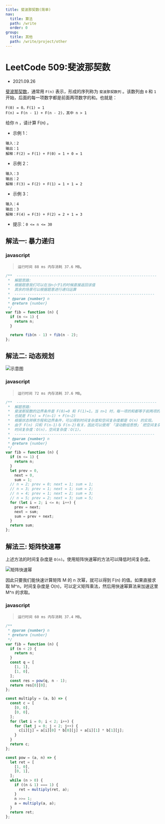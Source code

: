 ```yaml
---
title: 斐波那契数(简单)
nav:
  title: 算法
  path: /write
  order: 0
group:
  title: 其他
  path: /write/project/other
---
```


# LeetCode 509:斐波那契数

- 2021.09.26

[斐波那契数](https://leetcode-cn.com/problems/fibonacci-number/)，通常用 `F(n)` 表示，形成的序列称为 `斐波那契数列` 。该数列由 `0` 和 `1` 开始，后面的每一项数字都是前面两项数字的和。也就是：

```desc
F(0) = 0，F(1) = 1
F(n) = F(n - 1) + F(n - 2)，其中 n > 1
```

给你 n ，请计算 F(n) 。

- 示例 1：

```
输入：2
输出：1
解释：F(2) = F(1) + F(0) = 1 + 0 = 1
```

- 示例 2：

```
输入：3
输出：2
解释：F(3) = F(2) + F(1) = 1 + 1 = 2
```

- 示例 3：

```
输入：4
输出：3
解释：F(4) = F(3) + F(2) = 2 + 1 = 3
```

- 提示：`0 <= n <= 30`

## 解法一: 暴力递归

### javascript

> `运行时间 88 ms 内存消耗 37.6 MB`。

```js
/**  ----------------------------------------------------------------
 *  解题思路:
 *  根据题意我们可以在当n小于1的时候直接返回该值
 *  其余的场景可以根据题意进行递归运算
 *  ----------------------------------------------------------------
 * @param {number} n
 * @return {number}
 */
var fib = function (n) {
  if (n <= 1) {
    return n;
  }

  return fib(n - 1) + fib(n - 2);
};
```

## 解法二: 动态规划

![示意图](https://assets.leetcode-cn.com/solution-static/509/509_fig1.gif)

### javascript

> `运行时间 72 ms 内存消耗 37.6 MB`。

```js
/**  ----------------------------------------------------------------
 *  解题思路:
 *  斐波那契数的边界条件是 F(0)=0 和 F(1)=1。当 n>1 时，每一项的和都等于前两项的和。
 *  也就是 F(n) = F(n−1) + F(n−2)
 *  根据状态转移方程和边界条件，可以得到时间复杂度和空间复杂度都是 O(n) 的实现。
 *  由于 F(n) 只和 F(n-1)与 F(n-2)有关，因此可以使用`「滚动数组思想」`把空间复杂度优化成 O(1)。
 *  时间复杂度：O(n)，空间复杂度：O(1)。
 *  ----------------------------------------------------------------
 * @param {number} n
 * @return {number}
 */
var fib = function (n) {
  if (n <= 1) {
    return n;
  }
  let prev = 0,
    next = 0,
    sum = 1;
  // n = 2; prev = 0; next = 1; sum = 1;
  // n = 3; prev = 1; next = 1; sum = 2;
  // n = 4; prev = 1; next = 2; sum = 3;
  // n = 5; prev = 2; next = 3; sum = 5;
  for (let i = 2; i <= n; i++) {
    prev = next;
    next = sum;
    sum = prev + next;
  }
  return sum;
};
```

## 解法三: 矩阵快速幂

上述方法的时间复杂度是 `O(n)`。使用矩阵快速幂的方法可以降低时间复杂度。

![矩阵快速幂](https://img-blog.csdnimg.cn/7f4029d6d9e24e41932814964d9f4cd0.png?x-oss-process=image/watermark,type_ZHJvaWRzYW5zZmFsbGJhY2s,shadow_50,text_Q1NETiBAeGpsMjcxMzE0,size_20,color_FFFFFF,t_70,g_se,x_16)

因此只要我们能快速计算矩阵 M 的 n 次幂，就可以得到 F(n) 的值。如果直接求取 M^n，时间复杂度是 O(n)，可以定义矩阵乘法，然后用快速幂算法来加速这里 M^n 的求取。

### javascript

> `运行时间 60 ms 内存消耗 37.4 MB`。

```js
/**
 * @param {number} n
 * @return {number}
 */
var fib = function (n) {
  if (n < 2) {
    return n;
  }
  const q = [
    [1, 1],
    [1, 0],
  ];
  const res = pow(q, n - 1);
  return res[0][0];
};

const multiply = (a, b) => {
  const c = [
    [0, 0],
    [0, 0],
  ];
  for (let i = 0; i < 2; i++) {
    for (let j = 0; j < 2; j++) {
      c[i][j] = a[i][0] * b[0][j] + a[i][1] * b[1][j];
    }
  }
  return c;
};

const pow = (a, n) => {
  let ret = [
    [1, 0],
    [0, 1],
  ];
  while (n > 0) {
    if ((n & 1) === 1) {
      ret = multiply(ret, a);
    }
    n >>= 1;
    a = multiply(a, a);
  }
  return ret;
};
```
